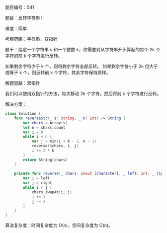题目编号：541

题目：反转字符串 II

难度：简单

考察范围：字符串、双指针

题干：给定一个字符串 s 和一个整数 k，你需要对从字符串开头算起的每个 2k 个字符的前 k 个字符进行反转。

如果剩余字符少于 k 个，则将剩余字符全部反转。
如果剩余字符小于 2k 但大于或等于 k 个，则反转前 k 个字符，其余字符保持原样。

解题思路：双指针

我们可以使用双指针的方法，每次移动 2k 个字符，然后将前 k 个字符进行反转。

解决方案：

```swift
class Solution {
    func reverseStr(_ s: String, _ k: Int) -> String {
        var chars = Array(s)
        let n = chars.count
        var i = 0
        while i < n {
            var j = min(i + k - 1, n - 1)
            reverse(&chars, i, j)
            i += 2 * k
        }
        return String(chars)
    }
    
    private func reverse(_ chars: inout [Character], _ left: Int, _ right: Int) {
        var i = left
        var j = right
        while i < j {
            chars.swapAt(i, j)
            i += 1
            j -= 1
        }
    }
}
```

算法复杂度：时间复杂度为 O(n)，空间复杂度为 O(n)。